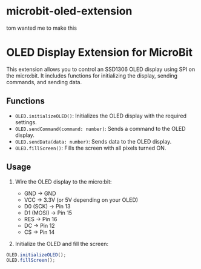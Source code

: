 # microbit-oled-extension
tom wanted me to make this

# OLED Display Extension for MicroBit

This extension allows you to control an SSD1306 OLED display using SPI on the micro:bit. It includes functions for initializing the display, sending commands, and sending data.

## Functions

- `OLED.initializeOLED()`: Initializes the OLED display with the required settings.
- `OLED.sendCommand(command: number)`: Sends a command to the OLED display.
- `OLED.sendData(data: number)`: Sends data to the OLED display.
- `OLED.fillScreen()`: Fills the screen with all pixels turned ON.

## Usage

1. Wire the OLED display to the micro:bit:
   - GND → GND
   - VCC → 3.3V (or 5V depending on your OLED)
   - D0 (SCK) → Pin 13
   - D1 (MOSI) → Pin 15
   - RES → Pin 16
   - DC → Pin 12
   - CS → Pin 14

2. Initialize the OLED and fill the screen:

```typescript
OLED.initializeOLED();
OLED.fillScreen();
